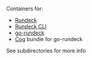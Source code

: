 Containers for:

- [Rundeck](https://rundeck.org)
- [Rundeck CLI](https://rundeck.github.io/rundeck-cli/)
- [go-rundeck](https://github.com/lusis/go-rundeck)
- [Cog](https://operable.io/cog.html) bundle for go-rundeck

See subdirectories for more info
